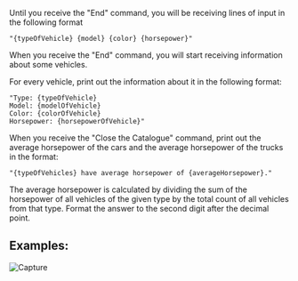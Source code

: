 Until you receive the "End" command, you will be receiving lines of input in the following format

    "{typeOfVehicle} {model} {color} {horsepower}"

When you receive the "End" command, you will start receiving information about some vehicles.

For every vehicle, print out the information about it in the following format:

    "Type: {typeOfVehicle}
    Model: {modelOfVehicle}
    Color: {colorOfVehicle}
    Horsepower: {horsepowerOfVehicle}"

When you receive the "Close the Catalogue" command, print out the average horsepower of the cars and the average horsepower of the trucks in the format:

    "{typeOfVehicles} have average horsepower of {averageHorsepower}."

The average horsepower is calculated by dividing the sum of the horsepower of all vehicles of the given type by the total count of all vehicles from that type. Format the answer to the second digit after the decimal point.

## Examples:

![Capture](https://user-images.githubusercontent.com/45227327/201530634-7f2fea92-9cd8-4fb5-bea0-62d9c7da8c75.PNG)
